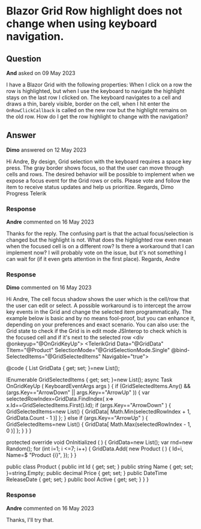 # Blazor Grid Row highlight does not change when using keyboard navigation.

## Question

**And** asked on 09 May 2023

I have a Blazor Grid with the following properties: <TelerikGrid OnRead="@OnGridRead" Data="Data" Pageable="true" PageSize="10" Width="100%" Sortable="true" Navigable="true" Groupable="true" SelectionMode="GridSelectionMode.Single" SortMode="@SortMode.Single" FilterMode="@GridFilterMode.FilterMenu" Resizable="true" OnRowClick="OnRowClickCallback" Reorderable="true" AutoGenerateColumns="true"> When I click on a row the row is highlighted, but when I use the keyboard to navigate the highlight stays on the last row I clicked on. The keyboard navigates to a cell and draws a thin, barely visible, border on the cell, when I hit enter the `OnRowClickCallback` is called on the new row but the highlight remains on the old row. How do I get the row highlight to change with the navigation?

## Answer

**Dimo** answered on 12 May 2023

Hi Andre, By design, Grid selection with the keyboard requires a space key press. The gray border shows focus, so that the user can move through cells and rows. The desired behavior will be possible to implement when we expose a focus event for the Grid rows or cells. Please vote and follow the item to receive status updates and help us prioritize. Regards, Dimo Progress Telerik

### Response

**Andre** commented on 16 May 2023

Thanks for the reply. The confusing part is that the actual focus/selection is changed but the highlight is not. What does the highlighted row even mean when the focused cell is on a different row? Is there a workaround that I can implement now? I will probably vote on the issue, but it's not something I can wait for (if it even gets attention in the first place). Regards, Andre

### Response

**Dimo** commented on 16 May 2023

Hi Andre, The cell focus shadow shows the user which is the cell/row that the user can edit or select. A possible workaround is to intercept the arrow key events in the Grid and change the selected item programmatically. The example below is basic and by no means fool-proof, but you can enhance it, depending on your preferences and exact scenario. You can also use: the Grid state to check if the Grid is in edit mode JSInterop to check which is the focused cell and if it's next to the selected row <div @onkeyup="@OnGridKeyUp"> <TelerikGrid Data="@GridData" TItem="@Product" SelectionMode="@GridSelectionMode.Single" @bind-SelectedItems="@GridSelectedItems" Navigable="true"> <GridColumns> <GridColumn Field="@nameof(Product.Name)" Title="Product Name" /> </GridColumns> </TelerikGrid> </div>

@code {
List<Product> GridData { get; set; }=new List<Product>();

IEnumerable<Product> GridSelectedItems { get; set; }=new List<Product>(); async Task OnGridKeyUp ( KeyboardEventArgs args ) { if (GridSelectedItems.Any() && (args.Key=="ArrowDown" || args.Key=="ArrowUp" ))
{ var selectedRowIndex=GridData.FindIndex( x=> x.Id==GridSelectedItems.First().Id); if (args.Key=="ArrowDown" )
{
GridSelectedItems=new List<Product>() { GridData[ Math.Min(selectedRowIndex + 1, GridData.Count - 1 )] };
} else if (args.Key=="ArrowUp" )
{
GridSelectedItems=new List<Product>() { GridData[ Math.Max(selectedRowIndex - 1, 0 )] };
}
}
}

protected override void OnInitialized ( ) {
GridData=new List<Product>(); var rnd=new Random(); for (int i=1; i <=7; i++)
{
GridData.Add( new Product ( ) {
Id=i,
Name=$ "Product {i}",
});
}
}

public class Product {
public int Id { get; set; }
public string Name { get; set; }=string.Empty;
public decimal Price { get; set; }
public DateTime ReleaseDate { get; set; }
public bool Active { get; set; }
}
}

### Response

**Andre** commented on 16 May 2023

Thanks, I'll try that.
